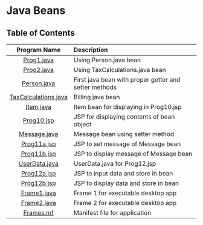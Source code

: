# Java Beans

## Table of Contents

| Program Name                     | Description                          |
| :-----------------------------:  | :--------------------------------    |
|[Prog1.java](Prog1.java)  |Using Person.java bean|
|[Prog2.java](Prog2.java)  |Using TaxCalculations.java bean|
|[Person.java](Person.java)|First java bean with proper getter and setter methods|
|[TaxCalculations.java](TaxCalculations.java)|Billing java bean|
|[Item.java](Item.java)|Item bean for displaying in Prog10.jsp|
|[Prog10.jsp](Prog10.jsp)|JSP for displaying contents of bean object|
|[Message.java](Message.java)|Message bean using setter method|
|[Prog11a.jsp](Prog11a.jsp)|JSP to set message of Message bean|
|[Prog11b.jsp](Prog11b.jsp)|JSP to display message of Message bean|
|[UserData.java](UserData.java)|UserData.java for Prog12.jsp|
|[Prog12a.jsp](Prog12a.jsp)|JSP to input data and store in bean|
|[Prog12b.jsp](Prog12b.jsp)|JSP to display data and store in bean|
|[Frame1.java](Frame1.java)|Frame 1 for executable desktop app|
|[Frame2.java](Frame2.java)|Frame 2 for executable desktop app|
|[Frames.mf](Frames.mf)|Manifest file for application|